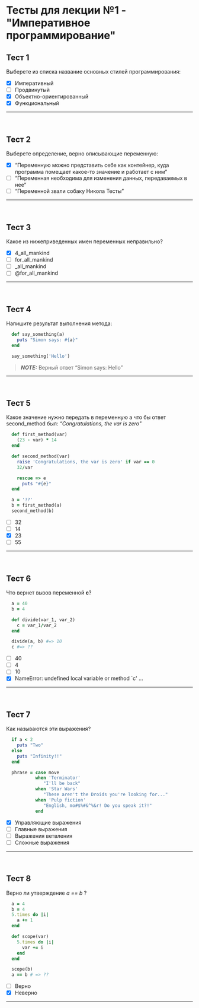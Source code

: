 # Тесты для лекции №1 - "Императивное программирование"

  ## Тест 1
  Выберете из списка название основных стилей программирования:

  - [x] Императивный
  - [ ] Продвинутый
  - [x] Объектно-ориентированный
  - [x] Функциональный
  ---
&nbsp;

  ## Тест 2
  Выберете определение, верно описывающие переменную:

  - [x] “Переменную можно представить себе как контейнер, куда программа помещает какое-то значение и работает с ним”
  - [ ] “Переменная необходима для изменения данных, передаваемых в нее”
  - [ ] “Переменной звали собаку Никола Тесты”
  ---
&nbsp;

  ## Тест 3
  Какое из нижеприведенных имен переменных неправильно?

  - [x] 4_all_mankind
  - [ ] for_all_mankind
  - [ ] _all_mankind
  - [ ] @for_all_mankind
  ---
&nbsp;

  ## Тест 4
  Напишите результат выполнения метода:

  ```ruby
    def say_something(a)
      puts "Simon says: #{a}"
    end

    say_something('Hello')
  ```
  > **_NOTE:_** Верный ответ “Simon says: Hello”
  ---
&nbsp;

  ## Тест 5
  Какое значение нужно передать в переменную а что бы ответ second_method  был: *“Congratulations, the var is zero"*

  ```ruby
    def first_method(var)
      (23 - var) * 14
    end
 
    def second_method(var)
      raise 'Congratulations, the var is zero' if var == 0
      32/var
 
      rescue => e
        puts "#{e}"
    end
 
    a = '??'
    b = first_method(a)
    second_method(b)
  ```
  
  - [ ] 32
  - [ ] 14
  - [x] 23
  - [ ] 55
  ---
&nbsp;

## Тест 6
  Что вернет вызов переменной **c**?

  ```ruby
    a = 40
    b = 4

    def divide(var_1, var_2)
      c = var_1/var_2
    end
 
    divide(a, b) #=> 10
    c #=> ??
  ```
  
  - [ ] 40
  - [ ] 4
  - [ ] 10
  - [x] NameError: undefined local variable or method `c' …
  ---
&nbsp;

## Тест 7
  Как называются эти выражения?

  ```ruby
    if a < 2
      puts "Two"
    else
      puts "Infinity!!"
    end
 
    phrase = case move
             when 'Terminator'
                "I'll be back"
             when 'Star Wars'
                "These aren't the Droids you're looking for..."
             when 'Pulp fiction'
                "English, mo#$%#&^%&r! Do you speak it?!"
             end
  ```
  
  - [x] Управляющие выражения
  - [ ] Главные выражения
  - [ ] Выражения ветвления
  - [ ] Сложные выражения
  ---
&nbsp;

## Тест 8
  Верно ли утверждение *a == b* ?

  ```ruby
    a = 4
    b = 4
    5.times do |i|
      a += 1
    end
 
    def scope(var)
      5.times do |i|
        var += i
      end
    end
 
    scope(b)
    a == b # => ??
  ```
  
  - [ ] Верно
  - [x] Неверно
  ---
